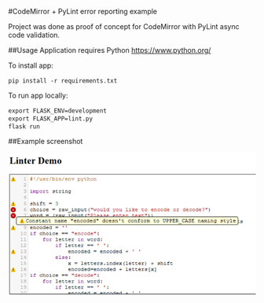 #CodeMirror + PyLint error reporting example

Project was done as proof of concept for CodeMirror with PyLint async code validation.

##Usage
Application requires Python https://www.python.org/

To install app: 
```
pip install -r requirements.txt
```

To run app locally:
```
export FLASK_ENV=development
export FLASK_APP=lint.py
flask run
```

##Example screenshot

![example](https://raw.githubusercontent.com/Shkryob/CodemirrorPylint/master/example.png)

